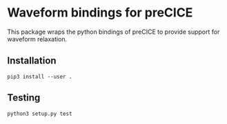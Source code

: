 # Waveform bindings for preCICE

This package wraps the python bindings of preCICE to provide support for waveform relaxation.

## Installation

```
pip3 install --user .
```

## Testing

```
python3 setup.py test
```
